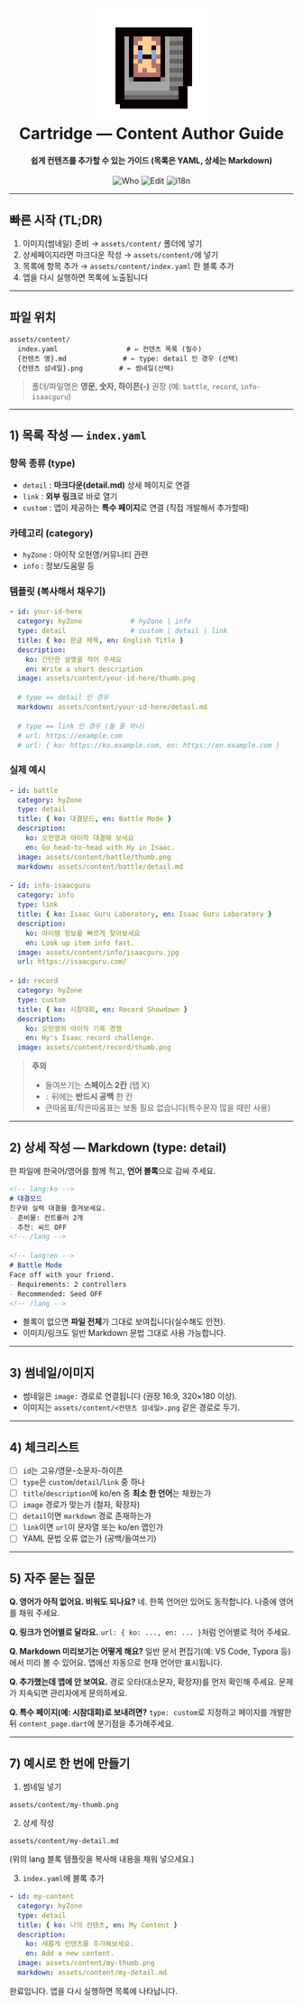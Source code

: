 <h1 align="center">
  <br>
  <a href="https://github.com/TeamHY/cartridge"><img src="/assets/images/Cartridge_icon_200_200.png" alt="cartridge" width="200"></a>
  <br>
  Cartridge — Content Author Guide
  <br>
</h1>

<h4 align="center">쉽게 컨텐츠를 추가할 수 있는 가이드 (목록은 YAML, 상세는 Markdown)</h4>

<p align="center">
  <img src="https://img.shields.io/badge/who-Non-Developer-success" alt="Who">
  <img src="https://img.shields.io/badge/edit-YAML%20%26%20Markdown-ffcc00" alt="Edit">
  <img src="https://img.shields.io/badge/i18n-KO%20%2F%20EN%20in%20file-00aaff" alt="i18n">
</p>

---

## 빠른 시작 (TL;DR)

1. 이미지(썸네일) 준비 → `assets/content/` 폴더에 넣기
2. 상세페이지라면 마크다운 작성 → `assets/content/`에 넣기
3. 목록에 항목 추가 → `assets/content/index.yaml` 한 블록 추가
4. 앱을 다시 실행하면 목록에 노출됩니다

---

## 파일 위치

```
assets/content/
  index.yaml                 # ← 컨텐츠 목록 (필수)
  {컨텐츠 명}.md              # ← type: detail 인 경우 (선택)
  {컨텐츠 섬네일}.png         # ← 썸네일(선택)
```

> 폴더/파일명은 **영문, 숫자, 하이픈(-)** 권장 (예: `battle`, `record`, `info-isaacguru`)

---

## 1) 목록 작성 — `index.yaml`

### 항목 종류 (type)

* `detail` : **마크다운(detail.md)** 상세 페이지로 연결
* `link` : **외부 링크**로 바로 열기
* `custom` : 앱이 제공하는 **특수 페이지**로 연결 (직접 개발해서 추가할때)

### 카테고리 (category)

* `hyZone` : 아이작 오헌영/커뮤니티 관련
* `info` : 정보/도움말 등

### 템플릿 (복사해서 채우기)

```yaml
- id: your-id-here
  category: hyZone            # hyZone | info
  type: detail                # custom | detail | link
  title: { ko: 한글 제목, en: English Title }
  description:
    ko: 간단한 설명을 적어 주세요
    en: Write a short description
  image: assets/content/your-id-here/thumb.png

  # type == detail 인 경우
  markdown: assets/content/your-id-here/detail.md

  # type == link 인 경우 (둘 중 하나)
  # url: https://example.com
  # url: { ko: https://ko.example.com, en: https://en.example.com }
```

### 실제 예시

```yaml
- id: battle
  category: hyZone
  type: detail
  title: { ko: 대결모드, en: Battle Mode }
  description:
    ko: 오헌영과 아이작 대결해 보세요
    en: Go head-to-head with Hy in Isaac.
  image: assets/content/battle/thumb.png
  markdown: assets/content/battle/detail.md

- id: info-isaacguru
  category: info
  type: link
  title: { ko: Isaac Guru Laboratory, en: Isaac Guru Laboratory }
  description:
    ko: 아이템 정보를 빠르게 찾아보세요
    en: Look up item info fast.
  image: assets/content/info/isaacguru.jpg
  url: https://isaacguru.com/

- id: record
  category: hyZone
  type: custom
  title: { ko: 시참대회, en: Record Showdown }
  description:
    ko: 오헌영의 아이작 기록 경쟁
    en: Hy's Isaac record challenge.
  image: assets/content/record/thumb.png
```

> **주의**
>
> * 들여쓰기는 **스페이스 2칸** (탭 X)
> * `:` 뒤에는 **반드시 공백** 한 칸
> * 큰따옴표/작은따옴표는 보통 필요 없습니다(특수문자 많을 때만 사용)

---

## 2) 상세 작성 — Markdown (type: detail)

한 파일에 한국어/영어를 함께 적고, **언어 블록**으로 감싸 주세요.

```markdown
<!-- lang:ko -->
# 대결모드
친구와 실력 대결을 즐겨보세요.
- 준비물: 컨트롤러 2개
- 추천: 씨드 OFF
<!-- /lang -->

<!-- lang:en -->
# Battle Mode
Face off with your friend.
- Requirements: 2 controllers
- Recommended: Seed OFF
<!-- /lang -->
```

* 블록이 없으면 **파일 전체**가 그대로 보여집니다(실수해도 안전).
* 이미지/링크도 일반 Markdown 문법 그대로 사용 가능합니다.

---

## 3) 썸네일/이미지

* 썸네일은 `image:` 경로로 연결됩니다 (권장 16:9, 320×180 이상).
* 이미지는 `assets/content/<컨텐츠 섬네일>.png` 같은 경로로 두기.

---

## 4) 체크리스트

* [ ] `id`는 고유/영문-소문자-하이픈
* [ ] `type`은 `custom`/`detail`/`link` 중 하나
* [ ] `title`/`description`에 ko/en 중 **최소 한 언어**는 채웠는가
* [ ] `image` 경로가 맞는가 (철자, 확장자)
* [ ] `detail`이면 `markdown` 경로 존재하는가
* [ ] `link`이면 `url`이 문자열 또는 ko/en 맵인가
* [ ] YAML 문법 오류 없는가 (공백/들여쓰기)

---

## 5) 자주 묻는 질문

**Q. 영어가 아직 없어요. 비워도 되나요?**
네. 한쪽 언어만 있어도 동작합니다. 나중에 영어를 채워 주세요.

**Q. 링크가 언어별로 달라요.**
`url: { ko: ..., en: ... }`처럼 언어별로 적어 주세요.

**Q. Markdown 미리보기는 어떻게 해요?**
일반 문서 편집기(예: VS Code, Typora 등)에서 미리 볼 수 있어요. 앱에선 자동으로 현재 언어만 표시됩니다.

**Q. 추가했는데 앱에 안 보여요.**
경로 오타(대소문자, 확장자)를 먼저 확인해 주세요. 문제가 지속되면 관리자에게 문의하세요.

**Q. 특수 페이지(예: 시참대회)로 보내려면?**
`type: custom`로 지정하고 페이지를 개발한 뒤 `content_page.dart`에 분기점을 추가해주세요.

---

## 7) 예시로 한 번에 만들기

1. 썸네일 넣기

```
assets/content/my-thumb.png
```

2. 상세 작성

```
assets/content/my-detail.md
```

(위의 lang 블록 템플릿을 복사해 내용을 채워 넣으세요.)

3. `index.yaml`에 블록 추가

```yaml
- id: my-content
  category: hyZone
  type: detail
  title: { ko: 나의 컨텐츠, en: My Content }
  description:
    ko: 새롭게 컨텐츠를 추가해보세요.
    en: Add a new content.
  image: assets/content/my-thumb.png
  markdown: assets/content/my-detail.md
```

완료입니다. 앱을 다시 실행하면 목록에 나타납니다.
